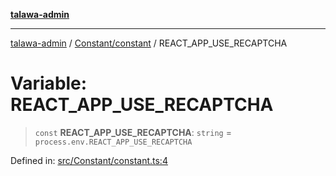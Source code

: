 [**talawa-admin**](../../../README.md)

***

[talawa-admin](../../../README.md) / [Constant/constant](../README.md) / REACT\_APP\_USE\_RECAPTCHA

# Variable: REACT\_APP\_USE\_RECAPTCHA

> `const` **REACT\_APP\_USE\_RECAPTCHA**: `string` = `process.env.REACT_APP_USE_RECAPTCHA`

Defined in: [src/Constant/constant.ts:4](https://github.com/bint-Eve/talawa-admin/blob/bb9ac170c0ec806cc5423650a66bbe110c3af5d9/src/Constant/constant.ts#L4)
